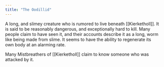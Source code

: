 ```yaml
---
title: "The Oodillid"
---
```

A long, and slimey creature who is rumored to live beneath [[Kierketholl]]. It is said to be reasonably dangerous, and exceptionally hard to kill. Many people claim to have seen it, and their accounts describe it as a long, worm like being made from slime. It seems to have the ability to regenerate its own body at an alarming rate.

Many Mistbreathers of [[Kierketholl]] claim to know someone who was attacked by it.